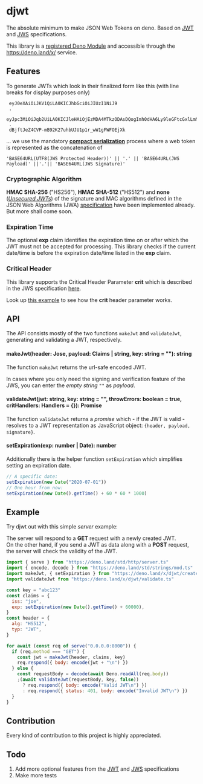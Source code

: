 # djwt

The absolute minimum to make JSON Web Tokens on deno. Based on
[JWT](https://tools.ietf.org/html/rfc7519) and
[JWS](https://www.rfc-editor.org/rfc/rfc7515.html) specifications.

This library is a [registered Deno Module](https://github.com/denoland/registry)
and accessible through the https://deno.land/x/ service.

## Features

To generate JWTs which look in their finalized form like this (with line breaks
for display purposes only)

```
 eyJ0eXAiOiJKV1QiLA0KICJhbGciOiJIUzI1NiJ9
 .
 eyJpc3MiOiJqb2UiLA0KICJleHAiOjEzMDA4MTkzODAsDQogImh0dHA6Ly9leGFtcGxlLmNvbS9pc19yb290Ijp0cnVlfQ
 .
 dBjftJeZ4CVP-mB92K27uhbUJU1p1r_wW1gFWFOEjXk
```

... we use the mandatory
[**compact serialization**](https://www.rfc-editor.org/rfc/rfc7515.html#section-3.1)
process where a web token is represented as the concatenation of

`'BASE64URL(UTF8(JWS Protected Header))' || '.' || 'BASE64URL(JWS Payload)' ||'.'|| 'BASE64URL(JWS Signature)'`

### Cryptographic Algorithm

**HMAC SHA-256** ("HS256"), **HMAC SHA-512** ("HS512") and **none**
([_Unsecured JWTs_](https://tools.ietf.org/html/rfc7519#section-6)) of the
signature and MAC algorithms defined in the JSON Web Algorithms (JWA)
[specification](https://www.rfc-editor.org/rfc/rfc7518.html) have been
implemented already. But more shall come soon.

### Expiration Time

The optional **exp** claim identifies the expiration time on or after which the
JWT must not be accepted for processing. This library checks if the current
date/time is before the expiration date/time listed in the **exp** claim.

### Critical Header

This library supports the Critical Header Parameter **crit** which is described
in the JWS specification
[here](https://www.rfc-editor.org/rfc/rfc7515.html#section-4.1.11).

Look up
[this example](https://github.com/timonson/djwt/blob/master/examples/example.ts)
to see how the **crit** header parameter works.

## API

The API consists mostly of the two functions `makeJwt` and `validateJwt`,
generating and validating a JWT, respectively.

#### makeJwt(header: Jose, payload: Claims | string, key: string = ""): string

The function `makeJwt` returns the url-safe encoded JWT.

In cases where you only need the signing and verification feature of the JWS,
you can enter the _empty string_ `""` as _payload_.

#### validateJwt(jwt: string, key: string = "", throwErrors: boolean = true, critHandlers: Handlers = {}): Promise<any>

The function `validateJwt` returns a _promise_ which - if the JWT is valid -
resolves to a JWT representation as JavaScript object:
`{header, payload, signature}`.

#### setExpiration(exp: number | Date): number

Additionally there is the helper function `setExpiration` which simplifies
setting an expiration date.

```javascript
// A specific date:
setExpiration(new Date("2020-07-01"))
// One hour from now:
setExpiration(new Date().getTime() + 60 * 60 * 1000)
```

## Example

Try djwt out with this simple _server_ example:

The server will respond to a **GET** request with a newly created JWT.  
On the other hand, if you send a JWT as data along with a **POST** request, the
server will check the validity of the JWT.

```javascript
import { serve } from "https://deno.land/std/http/server.ts"
import { encode, decode } from "https://deno.land/std/strings/mod.ts"
import makeJwt, { setExpiration } from "https://deno.land/x/djwt/create.ts"
import validateJwt from "https://deno.land/x/djwt/validate.ts"

const key = "abc123"
const claims = {
  iss: "joe",
  exp: setExpiration(new Date().getTime() + 60000),
}
const header = {
  alg: "HS512",
  typ: "JWT",
}

for await (const req of serve("0.0.0.0:8000")) {
  if (req.method === "GET") {
    const jwt = makeJwt(header, claims, key)
    req.respond({ body: encode(jwt + "\n") })
  } else {
    const requestBody = decode(await Deno.readAll(req.body))
    ;(await validateJwt(requestBody, key, false))
      ? req.respond({ body: encode("Valid JWT\n") })
      : req.respond({ status: 401, body: encode("Invalid JWT\n") })
  }
}
```

## Contribution

Every kind of contribution to this project is highly appreciated.

## Todo

1. Add more optional features from the
   [JWT](https://tools.ietf.org/html/rfc7519) and
   [JWS](https://www.rfc-editor.org/rfc/rfc7515.html) specifications
2. Make more tests
